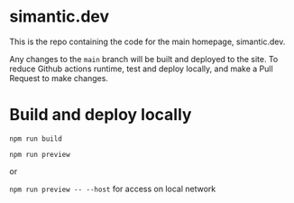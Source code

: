 # simantic.dev
This is the repo containing the code for the main homepage, simantic.dev.

Any changes to the ```main``` branch will be built and deployed to the site. To reduce Github actions runtime, test and deploy locally, and make a Pull Request to make changes.

# Build and deploy locally
```npm run build```

```npm run preview```

or

```npm run preview -- --host``` for access on local network

